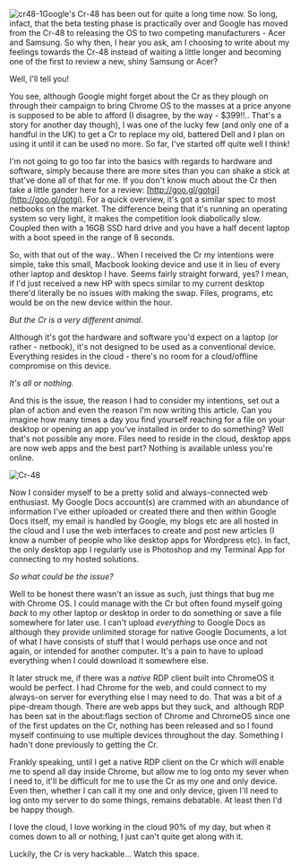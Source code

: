 <!---
title: "Living with Google's Cr-48 and the cloud."
date: "2011-05-28"
categories:
  - "projects"
  - "reviews"
tags:
  - "chrome"
  - "chromeos"
  - "cr"
  - "cr-48"
  - "google"
  - "os"
--->

![](/wp-content/uploads/2011/05/cr48-1.jpg "cr48-1")Google's Cr-48 has been out for quite a long time now. So long, infact, that the beta testing phase is practically over and Google has moved from the Cr-48 to releasing the OS to two competing manufacturers - Acer and Samsung. So why then, I hear you ask, am I choosing to write about my feelings towards the Cr-48 instead of waiting a little longer and becoming one of the first to review a new, shiny Samsung or Acer?

Well, I'll tell you!

You see, although Google might forget about the Cr as they plough on through their campaign to bring Chrome OS to the masses at a price anyone is supposed to be able to afford (I disagree, by the way - $399!!.. That's a story for another day though), I was one of the lucky few (and only one of a handful in the UK) to get a Cr to replace my old, battered Dell and I plan on using it until it can be used no more. So far, I've started off quite well I think!

I'm not going to go too far into the basics with regards to hardware and software, simply because there are more sites than you can shake a stick at that've done all of that for me. If you don't know much about the Cr then take a little gander here for a review: [http://goo.gl/gotgi](http://goo.gl/gotgi). For a quick overview, it's got a similar spec to most netbooks on the market. The difference being that it's running an operating system so very light, it makes the competition look diabolically slow. Coupled then with a 16GB SSD hard drive and you have a half decent laptop with a boot speed in the range of 8 seconds.

So, with that out of the way.. When I received the Cr my intentions were simple, take this small, Macbook looking device and use it in lieu of every other laptop and desktop I have. Seems fairly straight forward, yes? I mean, if I'd just received a new HP with specs similar to my current desktop there'd literally be no issues with making the swap. Files, programs, etc would be on the new device within the hour.

_But the Cr is a very different animal._

Although it's got the hardware and software you'd expect on a laptop (or rather - netbook), it's not designed to be used as a conventional device. Everything resides in the cloud - there's no room for a cloud/offline compromise on this device.

_It's all or nothing._

And this is the issue, the reason I had to consider my intentions, set out a plan of action and even the reason I'm now writing this article. Can you imagine how many times a day you find yourself reaching for a file on your desktop or opening an app you've installed in order to do something? Well that's not possible any more. Files need to reside in the cloud, desktop apps are now web apps and the best part? Nothing is available unless you're online.

![](/wp-content/uploads/2011/05/Cr-48.png "Cr-48")

Now I consider myself to be a pretty solid and always-connected web enthusiast. My Google Docs account(s) are crammed with an abundance of information I've either uploaded or created there and then within Google Docs itself, my email is handled by Google, my blogs etc are all hosted in the cloud and I use the web interfaces to create and post new articles (I know a number of people who like desktop apps for Wordpress etc). In fact, the only desktop app I regularly use is Photoshop and my Terminal App for connecting to my hosted solutions.

_So what could be the issue?_

Well to be honest there wasn't an issue as such, just things that bug me with Chrome OS. I could manage with the Cr but often found myself going _back_ to my other laptop or desktop in order to do something or save a file somewhere for later use. I can't upload _everything_ to Google Docs as although they provide unlimited storage for native Google Documents, a lot of what I have consists of stuff that I would perhaps use once and not again, or intended for another computer. It's a pain to have to upload everything when I could download it somewhere else.

It later struck me, if there was a _native_ RDP client built into ChromeOS it would be perfect. I had Chrome for the web, and could connect to my always-on server for everything else I may need to do. That was a bit of a pipe-dream though. There are web apps but they suck, and  although RDP has been sat in the about:flags section of Chrome and ChromeOS since one of the first updates on the Cr, nothing has been released and so I found myself continuing to use multiple devices throughout the day. Something I hadn't done previously to getting the Cr.

Frankly speaking, until I get a native RDP client on the Cr which will enable me to spend all day inside Chrome, but allow me to log onto my sever when I need to, it'll be difficult for me to use the Cr as my one and only device. Even then, whether I can call it my one and only device, given I'll need to log onto my server to do some things, remains debatable. At least then I'd be happy though.

I love the cloud, I love working in the cloud 90% of my day, but when it comes down to all or nothing, I just can't quite get along with it.

Luckily, the Cr is very hackable... Watch this space.
